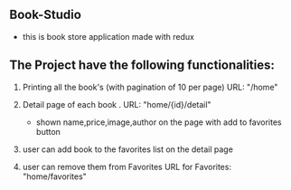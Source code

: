 ## Book-Studio
- this is book store application made with redux

## The Project have the following functionalities:

1) Printing all the book's (with pagination of 10 per page)
URL: "/home"

2) Detail page of each book . 
URL: "home/{id}/detail"
    - shown name,price,image,author on the page with add to favorites button

3) user can add book to the favorites list on the detail page

4) user can remove them from Favorites 
URL for Favorites: "home/favorites"

